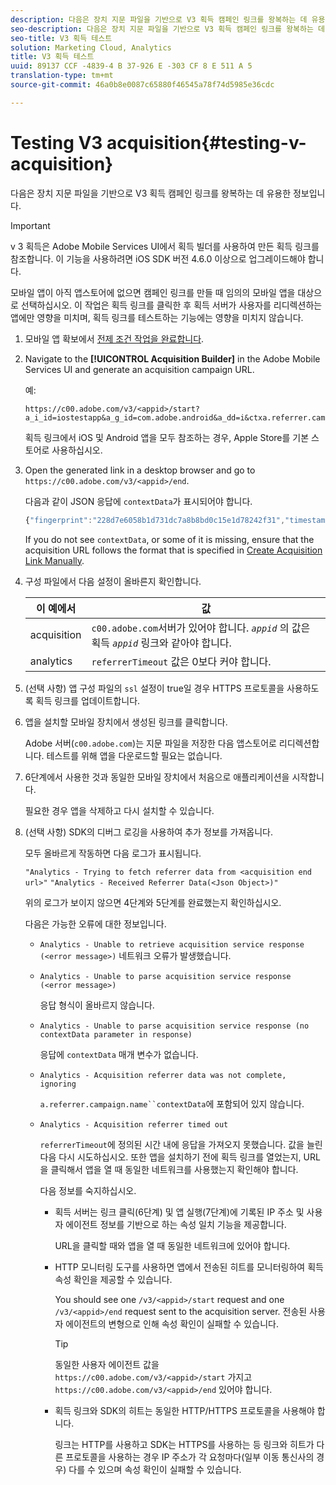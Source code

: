 ```yaml
---
description: 다음은 장치 지문 파일을 기반으로 V3 획득 캠페인 링크를 왕복하는 데 유용한 정보입니다.
seo-description: 다음은 장치 지문 파일을 기반으로 V3 획득 캠페인 링크를 왕복하는 데 유용한 정보입니다.
seo-title: V3 획득 테스트
solution: Marketing Cloud, Analytics
title: V3 획득 테스트
uuid: 89137 CCF -4839-4 B 37-926 E -303 CF 8 E 511 A 5
translation-type: tm+mt
source-git-commit: 46a0b8e0087c65880f46545a78f74d5985e36cdc

---
```



# Testing V3 acquisition{#testing-v-acquisition}

다음은 장치 지문 파일을 기반으로 V3 획득 캠페인 링크를 왕복하는 데 유용한 정보입니다.

>[!IMPORTANT]
>
>v 3 획득은 Adobe Mobile Services UI에서 획득 빌더를 사용하여 만든 획득 링크를 참조합니다. 이 기능을 사용하려면 iOS SDK 버전 4.6.0 이상으로 업그레이드해야 합니다.

모바일 앱이 아직 앱스토어에 없으면 캠페인 링크를 만들 때 임의의 모바일 앱을 대상으로 선택하십시오. 이 작업은 획득 링크를 클릭한 후 획득 서버가 사용자를 리디렉션하는 앱에만 영향을 미치며, 획득 링크를 테스트하는 기능에는 영향을 미치지 않습니다.

1. 모바일 앱 확보에서 [전제 조건 작업을 완료합니다](/help/ios/acquisition-main/acquisition.md).
1. Navigate to the **[!UICONTROL Acquisition Builder]** in the Adobe Mobile Services UI and generate an acquisition campaign URL.

   예:

   ```
   https://c00.adobe.com/v3/<appid>/start?a_i_id=iostestapp&a_g_id=com.adobe.android&a_dd=i&ctxa.referrer.campaign.name=name&ctxa.referrer.campaign.trackingcode=trackingcode
   ```


   획득 링크에서 iOS 및 Android 앱을 모두 참조하는 경우, Apple Store를 기본 스토어로 사용하십시오.
1. Open the generated link in a desktop browser and go to `https://c00.adobe.com/v3/<appid>/end`.

   다음과 같이 JSON 응답에 `contextData`가 표시되어야 합니다.

   ```js
   {"fingerprint":"228d7e6058b1d731dc7a8b8bd0c15e1d78242f31","timestamp":1457989293,"appguid":"","contextData":{"a.referrer.campaign.name":"name","a.referrer.campaign.trackingcode":"trackingcode"}}.
   ```

   If you do not see `contextData`, or some of it is missing, ensure that the acquisition URL follows the format that is specified in [Create Acquisition Link Manually](/help/using/acquisition-main/c-marketing-links-builder/acquisition-link-manual.md).
1. 구성 파일에서 다음 설정이 올바른지 확인합니다.

   | 이 예에서 | 값 |
   |--- |--- |
   | acquisition | `c00.adobe.com`서버가 있어야 합니다. *`appid`* 의 값은 획득 *`appid`* 링크와 같아야 합니다. |
   | analytics | `referrerTimeout` 값은 0보다 커야 합니다. |


1. (선택 사항) 앱 구성 파일의 `ssl` 설정이 true일 경우 HTTPS 프로토콜을 사용하도록 획득 링크를 업데이트합니다.
1. 앱을 설치할 모바일 장치에서 생성된 링크를 클릭합니다.

   Adobe 서버(`c00.adobe.com`)는 지문 파일을 저장한 다음 앱스토어로 리디렉션합니다. 테스트를 위해 앱을 다운로드할 필요는 없습니다.
1. 6단계에서 사용한 것과 동일한 모바일 장치에서 처음으로 애플리케이션을 시작합니다.

   필요한 경우 앱을 삭제하고 다시 설치할 수 있습니다.
1. (선택 사항) SDK의 디버그 로깅을 사용하여 추가 정보를 가져옵니다.

   모두 올바르게 작동하면 다음 로그가 표시됩니다.

   `"Analytics - Trying to fetch referrer data from <acquisition end url>"`
   `"Analytics - Received Referrer Data(<Json Object>)"`

   위의 로그가 보이지 않으면 4단계와 5단계를 완료했는지 확인하십시오.

   다음은 가능한 오류에 대한 정보입니다.

   * `Analytics - Unable to retrieve acquisition service response (<error message>)`
네트워크 오류가 발생했습니다.

   * `Analytics - Unable to parse acquisition service response (<error message>)`

      응답 형식이 올바르지 않습니다.

   * `Analytics - Unable to parse acquisition service response (no contextData parameter in response)`

      응답에 `contextData` 매개 변수가 없습니다.

   * `Analytics - Acquisition referrer data was not complete, ignoring`

      `a.referrer.campaign.name``contextData`에 포함되어 있지 않습니다.

   * `Analytics - Acquisition referrer timed out`

      `referrerTimeout`에 정의된 시간 내에 응답을 가져오지 못했습니다. 값을 늘린 다음 다시 시도하십시오. 또한 앱을 설치하기 전에 획득 링크를 열었는지, URL을 클릭해서 앱을 열 때 동일한 네트워크를 사용했는지 확인해야 합니다.

      다음 정보를 숙지하십시오.

      * 획득 서버는 링크 클릭(6단계) 및 앱 실행(7단계)에 기록된 IP 주소 및 사용자 에이전트 정보를 기반으로 하는 속성 일치 기능을 제공합니다.

         URL을 클릭할 때와 앱을 열 때 동일한 네트워크에 있어야 합니다.

      * HTTP 모니터링 도구를 사용하면 앱에서 전송된 히트를 모니터링하여 획득 속성 확인을 제공할 수 있습니다.

         You should see one `/v3/<appid>/start` request and one `/v3/<appid>/end` request sent to the acquisition server. 전송된 사용자 에이전트의 변형으로 인해 속성 확인이 실패할 수 있습니다.

         >[!TIP]
         >
         >동일한 사용자 에이전트 값을 `https://c00.adobe.com/v3/<appid>/start` 가지고 `https://c00.adobe.com/v3/<appid>/end` 있어야 합니다.

      * 획득 링크와 SDK의 히트는 동일한 HTTP/HTTPS 프로토콜을 사용해야 합니다.

         링크는 HTTP를 사용하고 SDK는 HTTPS를 사용하는 등 링크와 히트가 다른 프로토콜을 사용하는 경우 IP 주소가 각 요청마다(일부 이동 통신사의 경우) 다를 수 있으며 속성 확인이 실패할 수 있습니다.
